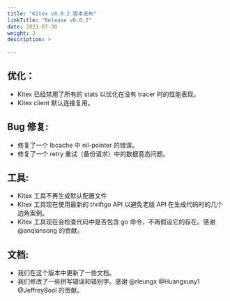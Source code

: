 ```yaml
---
title: "Kitex v0.0.2 版本发布"
linkTitle: "Release v0.0.2"
date: 2021-07-30
weight: 2
description: >
  
---
```


## 优化：

- Kitex 已经禁用了所有的 stats 以优化在没有 tracer 时的性能表现。
- Kitex client 默认连接复用。

## Bug 修复:

- 修复了一个 lbcache 中 nil-pointer 的错误。
- 修复了一个 retry 重试（备份请求）中的数据竟态问题。


## 工具:

- Kitex 工具不再生成默认配置文件
- Kitex 工具现在使用最新的 thriftgo API 以避免老版 API 在生成代码时的几个边角案例。
- Kitex 工具现在会检查代码中是否包含 go 命令，不再假设它的存在。感谢 @anqiansong 的贡献。

## 文档:

- 我们在这个版本中更新了一些文档。
- 我们修改了一些拼写错误和错别字。感谢 @rleungx @Huangxuny1 @JeffreyBool 的贡献。
